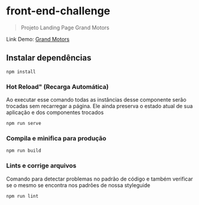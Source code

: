 # front-end-challenge

> Projeto Landing Page Grand Motors

Link Demo: [Grand Motors](http://allancruz.com.br/grand-motors/)

## Instalar dependências
```
npm install
```

### Hot Reload" (Recarga Automática)
Ao executar esse comando todas as instâncias desse componente serão trocadas sem recarregar a página. Ele ainda preserva o estado atual de sua aplicação e dos componentes trocados
```
npm run serve
```

### Compila e minifica para produção
```
npm run build
```

### Lints e corrige arquivos
Comando para detectar problemas no padrão de código e também verificar se o mesmo se encontra nos padrões de nossa styleguide
```
npm run lint
```
